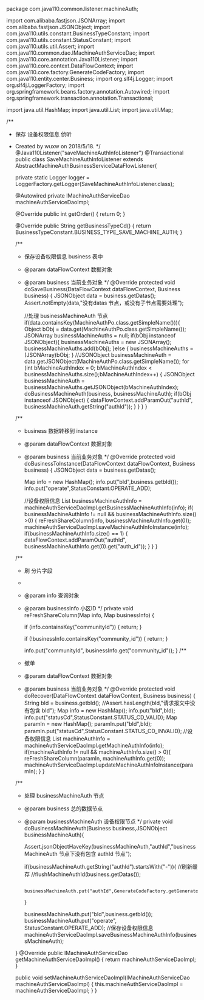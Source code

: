 package com.java110.common.listener.machineAuth;

import com.alibaba.fastjson.JSONArray;
import com.alibaba.fastjson.JSONObject;
import com.java110.utils.constant.BusinessTypeConstant;
import com.java110.utils.constant.StatusConstant;
import com.java110.utils.util.Assert;
import com.java110.common.dao.IMachineAuthServiceDao;
import com.java110.core.annotation.Java110Listener;
import com.java110.core.context.DataFlowContext;
import com.java110.core.factory.GenerateCodeFactory;
import com.java110.entity.center.Business;
import org.slf4j.Logger;
import org.slf4j.LoggerFactory;
import org.springframework.beans.factory.annotation.Autowired;
import org.springframework.transaction.annotation.Transactional;

import java.util.HashMap;
import java.util.List;
import java.util.Map;

/**
 * 保存 设备权限信息 侦听
 * Created by wuxw on 2018/5/18.
 */
@Java110Listener("saveMachineAuthInfoListener")
@Transactional
public class SaveMachineAuthInfoListener extends AbstractMachineAuthBusinessServiceDataFlowListener{

    private static Logger logger = LoggerFactory.getLogger(SaveMachineAuthInfoListener.class);

    @Autowired
    private IMachineAuthServiceDao machineAuthServiceDaoImpl;

    @Override
    public int getOrder() {
        return 0;
    }

    @Override
    public String getBusinessTypeCd() {
        return BusinessTypeConstant.BUSINESS_TYPE_SAVE_MACHINE_AUTH;
    }

    /**
     * 保存设备权限信息 business 表中
     * @param dataFlowContext 数据对象
     * @param business 当前业务对象
     */
    @Override
    protected void doSaveBusiness(DataFlowContext dataFlowContext, Business business) {
        JSONObject data = business.getDatas();
        Assert.notEmpty(data,"没有datas 节点，或没有子节点需要处理");

        //处理 businessMachineAuth 节点
        if(data.containsKey(MachineAuthPo.class.getSimpleName())){
            Object bObj = data.get(MachineAuthPo.class.getSimpleName());
            JSONArray businessMachineAuths = null;
            if(bObj instanceof JSONObject){
                businessMachineAuths = new JSONArray();
                businessMachineAuths.add(bObj);
            }else {
                businessMachineAuths = (JSONArray)bObj;
            }
            //JSONObject businessMachineAuth = data.getJSONObject(MachineAuthPo.class.getSimpleName());
            for (int bMachineAuthIndex = 0; bMachineAuthIndex < businessMachineAuths.size();bMachineAuthIndex++) {
                JSONObject businessMachineAuth = businessMachineAuths.getJSONObject(bMachineAuthIndex);
                doBusinessMachineAuth(business, businessMachineAuth);
                if(bObj instanceof JSONObject) {
                    dataFlowContext.addParamOut("authId", businessMachineAuth.getString("authId"));
                }
            }
        }
    }

    /**
     * business 数据转移到 instance
     * @param dataFlowContext 数据对象
     * @param business 当前业务对象
     */
    @Override
    protected void doBusinessToInstance(DataFlowContext dataFlowContext, Business business) {
        JSONObject data = business.getDatas();

        Map info = new HashMap();
        info.put("bId",business.getbId());
        info.put("operate",StatusConstant.OPERATE_ADD);

        //设备权限信息
        List<Map> businessMachineAuthInfo = machineAuthServiceDaoImpl.getBusinessMachineAuthInfo(info);
        if( businessMachineAuthInfo != null && businessMachineAuthInfo.size() >0) {
            reFreshShareColumn(info, businessMachineAuthInfo.get(0));
            machineAuthServiceDaoImpl.saveMachineAuthInfoInstance(info);
            if(businessMachineAuthInfo.size() == 1) {
                dataFlowContext.addParamOut("authId", businessMachineAuthInfo.get(0).get("auth_id"));
            }
        }
    }


    /**
     * 刷 分片字段
     *
     * @param info         查询对象
     * @param businessInfo 小区ID
     */
    private void reFreshShareColumn(Map info, Map businessInfo) {

        if (info.containsKey("communityId")) {
            return;
        }

        if (!businessInfo.containsKey("community_id")) {
            return;
        }

        info.put("communityId", businessInfo.get("community_id"));
    }
    /**
     * 撤单
     * @param dataFlowContext 数据对象
     * @param business 当前业务对象
     */
    @Override
    protected void doRecover(DataFlowContext dataFlowContext, Business business) {
        String bId = business.getbId();
        //Assert.hasLength(bId,"请求报文中没有包含 bId");
        Map info = new HashMap();
        info.put("bId",bId);
        info.put("statusCd",StatusConstant.STATUS_CD_VALID);
        Map paramIn = new HashMap();
        paramIn.put("bId",bId);
        paramIn.put("statusCd",StatusConstant.STATUS_CD_INVALID);
        //设备权限信息
        List<Map> machineAuthInfo = machineAuthServiceDaoImpl.getMachineAuthInfo(info);
        if(machineAuthInfo != null && machineAuthInfo.size() > 0){
            reFreshShareColumn(paramIn, machineAuthInfo.get(0));
            machineAuthServiceDaoImpl.updateMachineAuthInfoInstance(paramIn);
        }
    }



    /**
     * 处理 businessMachineAuth 节点
     * @param business 总的数据节点
     * @param businessMachineAuth 设备权限节点
     */
    private void doBusinessMachineAuth(Business business,JSONObject businessMachineAuth){

        Assert.jsonObjectHaveKey(businessMachineAuth,"authId","businessMachineAuth 节点下没有包含 authId 节点");

        if(businessMachineAuth.getString("authId").startsWith("-")){
            //刷新缓存
            //flushMachineAuthId(business.getDatas());

            businessMachineAuth.put("authId",GenerateCodeFactory.getGeneratorId(GenerateCodeFactory.CODE_PREFIX_authId));

        }

        businessMachineAuth.put("bId",business.getbId());
        businessMachineAuth.put("operate", StatusConstant.OPERATE_ADD);
        //保存设备权限信息
        machineAuthServiceDaoImpl.saveBusinessMachineAuthInfo(businessMachineAuth);

    }
    @Override
    public IMachineAuthServiceDao getMachineAuthServiceDaoImpl() {
        return machineAuthServiceDaoImpl;
    }

    public void setMachineAuthServiceDaoImpl(IMachineAuthServiceDao machineAuthServiceDaoImpl) {
        this.machineAuthServiceDaoImpl = machineAuthServiceDaoImpl;
    }
}
